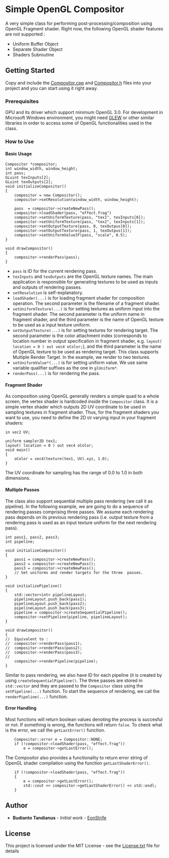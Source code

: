 # Simple OpenGL Compositor

A very simple class for performing post-processing/composition using OpenGL Fragment shader. Right now, the following OpenGL shader features are not supported :
- Uniform Buffer Object
- Separate Shader Object
- Shaders Subroutine

## Getting Started

Copy and include the [Compositor.cpp](Compositor.cpp) and [Compositor.h](Compositor.h) files into your project and you can start using it right away.

### Prerequisites

GPU and its driver which support minimum OpenGL 3.0. For development in Microsoft Windows environment, you might need [GLEW](http://glew.sourceforge.net/) or other similar libraries in order to access some of OpenGL functionalities used in the class.

### How to Use

#### Basic Usage

```
Compositor *compositor;
int window_width, window_height;
int pass;
GLuint texInputs[2];
GLuint texOutputs[2];
void initializeCompositor()
{
	compositor = new Compositor();
	compositor->setResolution(window_width, window_height);

	pass  = compositor->createNewPass();
	compositor->loadShader(pass, "effect.frag")	
	compositor->setUniformTexture(pass, "tex1", texInputs[0]);
	compositor->setUniformTexture(pass, "tex2", texInputs[1]);
	compositor->setOutputTexture(pass, 0, texOutpus[0]);
	compositor->setOutputTexture(pass, 1, texOutpus[1]);
	compositor->setUniformValue3f(pass, "scale", 0.5);
}

void drawCompositor()
{
	compositor->renderPass(pass);
}
```

- ```pass``` is ID for the current rendering pass. 
- ```texInputs``` and ```texOutputs``` are the OpenGL texture names. The main application is responsible for generating textures to be used as inputs and outputs of rendering passes.
- ```setResolution``` is self-explanatory.
- ```loadShader(...)``` is for loading fragment shader for composition operation. The second parameter is the filename of a fragment shader.
- ```setUniformTexture(...)``` is for setting textures as uniform input into the fragment shader. The second parameter is the uniform name in fragment shader, and the third parameter is the name of OpenGL texture to be used as a input texture uniform.
- ```setOutputTexture(...)``` is for setting textures for rendering target. The second parameter is the color attachment index (corresponds to location number in output specification in fragment shader, e.g. ```layout( location = 0 ) out vec4 oColor;```), and the third parameter is the name of OpenGL texture to be used as rendering target. This class supports Multiple Render Target. In the example, we render to two textures.
- ```setUniformValue*(...)``` is for setting uniform value. We use same variable qualifier suffixes as the one in ```glUniform*```.
- ```renderPass(...)``` is for rendering the pass.

#### Fragment Shader
As composition using OpenGL generally renders a simple quad to a whole screen, the vertex shader is hardcoded inside the ```Compositor``` class. It is a simple vertex shader which outputs 2D UV coordinate to be used in sampling textures in fragment shader. Thus, for the fragment shaders you want to use, you need to define the 2D ```UV``` varying input in your fragment shaders:

```
in vec2 UV;	

uniform sampler2D tex1;
layout( location = 0 ) out vec4 oColor;
void main()
{
	oColor = vec4(texture(tex1, UV).xyz, 1.0);
}
```
The UV coordinate for sampling has the range of 0.0 to 1.0 in both dimensions.

#### Multiple Passes

The class also support sequential multiple pass rendering (we call it as pipeline). In the following example, we are going to do a sequence of rendering passes comprising three passes. We assume each rendering pass depends on its previous rendering pass (i.e. output texture from a rendering pass is used as an input texture uniform for the next rendering pass).
```
int pass1, pass2, pass3;
int pipeline;

void initializeCompositor()
{
	pass1 = compositor->createNewPass();
	pass2 = compositor->createNewPass();
	pass3 = compositor->createNewPass();
	// Set uniforms and render targets for the three  passes.
}

void initializePipeline()
{
	std::vector<int> pipelineLayout;
	pipelineLayout.push_back(pass1);
	pipelineLayout.push_back(pass2);
	pipelineLayout.push_back(pass3);
	pipeline = compositor->createSequentialPipeline();
	compositor->setPipeline(pipeline, pipelineLayout);
}

void drawCompositor()
{
//	Equivalent to :
//	compositor->renderPass(pass1);
//	compositor->renderPass(pass2);
//	compositor->renderPass(pass3);
//
	compositor->renderPipeline(pipeline);
}
```

Similar to pass rendering, we also have ID for each pipeline (it is created by using ```createSequentialPipeline()```. The three passes are stored in ```std::vector``` and they are passed to the ```Compositor``` class using the ```setPipeline(...)``` function. To start the sequence of rendering, we call the ```renderPipeline(...)``` function.

#### Error Handling

Most functions will return boolean values denoting the process is succesful or not. If something is wrong, the functions will return ```false```. To check what is the error, we call the ```getLastError()``` function.

```
	Compositor::error e = Compositor::NONE;
	if (!compositor->loadShader(pass, "effect.frag"))
		e = compositor->getLastError();
```

The Compositor also provides a functionality to return error string of OpenGL shader compilation using the function ```getLastShaderError()```. 

```
	if (!compositor->loadShader(pass, "effect.frag"))
	{
		e = compositor->getLastError();
		std::cout << compositor->getLastShaderError() << std::endl;
	}

```

## Author

* **Budianto Tandianus** - *Initial work* - [EonStrife](https://github.com/EonStrife/)

## License

This project is licensed under the MIT License - see the [License.txt](License.txt) file for details


